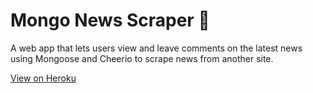 # Mongo News Scraper :newspaper:
A web app that lets users view and leave comments on the latest news using Mongoose and Cheerio to scrape news from another site.

[View on Heroku](https://mongo-mongo.herokuapp.com/)